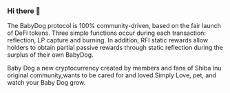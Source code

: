 ### Hi there 👋
The BabyDog protocol is 100% community-driven, based on the fair launch of DeFi tokens. Three simple functions occur during each transaction: reflection, LP capture and burning. In addition, RFI static rewards allow holders to obtain partial passive rewards through static reflection during the surplus of their own BabyDog.

Baby Dog a new cryptocurrency created by members and fans of Shiba Inu original community,wants to be cared for and loved.Simply Love, pet, and watch your Baby Dog grow.
<!--
**babydogtoken/babydogtoken** is a ✨ _special_ ✨ repository because its `README.md` (this file) appears on your GitHub profile.

Here are some ideas to get you started:

- 🔭 I’m currently working on ...
- 🌱 I’m currently learning ...
- 👯 I’m looking to collaborate on ...
- 🤔 I’m looking for help with ...
- 💬 Ask me about ...
- 📫 How to reach me: ...
- 😄 Pronouns: ...
- ⚡ Fun fact: ...
-->

